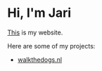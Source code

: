 # Hi, I'm Jari

[This](https://vanmenxel.nl) is my website.

Here are some of my projects:

- [walkthedogs.nl](https://walkthedogs.nl)
